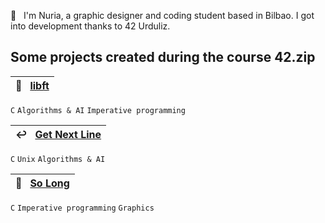 👋 &nbsp; I'm Nuria, a graphic designer and coding student based in Bilbao. I got into development thanks to 42 Urduliz.<br>

<!--<p align="center">
  <a href="https://skillicons.dev">
    <img src="https://skillicons.dev/icons?i=c,html,css,git,vscode,ps,ai" />
  </a>
</p>-->

## Some projects created during the course 42.zip

| 📖  &nbsp; [libft](https://github.com/nuriaurreta/libft)| 
|:--|
`C` `Algorithms & AI` `Imperative programming`

| ↩️  &nbsp; [Get Next Line](https://github.com/nuriaurreta/get_next_line)|
|:--|
`C` `Unix` `Algorithms & AI`

| 👾  &nbsp; [So Long](https://github.com/nuriaurreta/so_long)|
|:--|
`C` `Imperative programming` `Graphics`
